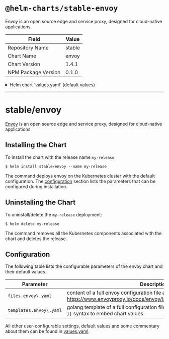 # `@helm-charts/stable-envoy`

Envoy is an open source edge and service proxy, designed for cloud-native applications.

| Field               | Value  |
| ------------------- | ------ |
| Repository Name     | stable |
| Chart Name          | envoy  |
| Chart Version       | 1.4.1  |
| NPM Package Version | 0.1.0  |

<details>

<summary>Helm chart `values.yaml` (default values)</summary>

```yaml
replicaCount: 2

podDisruptionBudget: |
  maxUnavailable: 1

## ref: https://pracucci.com/graceful-shutdown-of-kubernetes-pods.html
terminationGracePeriodSeconds: 30

strategy: |
  type: RollingUpdate
  rollingUpdate:
    maxSurge: 2
    maxUnavailable: 1

image:
  repository: envoyproxy/envoy-alpine
  tag: d920944aed67425f91fc203774aebce9609e5d9a
  ## ^ ref: https://github.com/envoyproxy/envoy/commit/d920944aed67425f91fc203774aebce9609e5d9a
  pullPolicy: IfNotPresent

command:
  - /usr/bin/dumb-init
  - --
args:
  - /usr/local/bin/envoy
  - --v2-config-only
  - -l
  - $loglevel
  - -c
  - /config/envoy.yaml

## Client service.
service:
  enabled: true
  ## Service name is user-configurable for maximum service discovery flexibility.
  name: envoy
  type: ClusterIP
  annotations:
    {}
    ## AWS example for use with LoadBalancer service type.
    # external-dns.alpha.kubernetes.io/hostname: envoy.cluster.local
    # service.beta.kubernetes.io/aws-load-balancer-cross-zone-load-balancing-enabled: "true"
    # service.beta.kubernetes.io/aws-load-balancer-internal: "true"
  ports:
    n0:
      port: 10000
      targetPort: n0
      protocol: TCP

ports:
  admin:
    containerPort: 9901
    protocol: TCP
  n0:
    containerPort: 10000
    protocol: TCP

resources:
  {}
  # We usually recommend not to specify default resources and to leave this as a conscious
  # choice for the user. This also increases chances charts run on environments with little
  # resources, such as Minikube. If you do want to specify resources, uncomment the following
  # lines, adjust them as necessary, and remove the curly braces after 'resources:'.
  # limits:
  #   cpu: 100m
  #   memory: 128Mi
  # requests:
  #   cpu: 100m
  #   memory: 128Mi

priorityClassName: ''

nodeSelector: {}

tolerations: []

affinity:
  {}
  # podAntiAffinity:
  #   preferredDuringSchedulingIgnoredDuringExecution:
  #     - weight: 50
  #       podAffinityTerm:
  #         topologyKey: failure-domain.beta.kubernetes.io/zone
  #         labelSelector:
  #           matchLabels:
  #             release: envoy
  #   requiredDuringSchedulingIgnoredDuringExecution:
  #     - weight: 40
  #       topologyKey: "kubernetes.io/hostname"
  #       labelSelector:
  #         matchLabels:
  #           release: envoy

## ref: https://github.com/envoyproxy/envoy/pull/2896
podAnnotations:
  {}
  # prometheus.io/scrape: "true"
  # prometheus.io/path: "/stats/prometheus"
  # prometheus.io/port: "9901"

podLabels:
  {}
  # team: "developers"
  # service: "envoy"

livenessProbe:
  tcpSocket:
    port: admin
  initialDelaySeconds: 30
  # periodSeconds: 10
  # timeoutSeconds: 5
  # failureThreshold: 3
  # successThreshold: 1

readinessProbe:
  tcpSocket:
    port: admin
  initialDelaySeconds: 30
  # periodSeconds: 10
  # timeoutSeconds: 5
  # failureThreshold: 3
  # successThreshold: 1

securityContext: {}

env: {}

## Create secrets out-of-band from Helm like this:
##
## $ kubectl create secret generic envoy --from-file=./some-secret.txt
##
secretMounts:
  {}
  # secret:
  #   secretName: envoy
  #   mountPath: /secret
  #   defaultMode: 256  # 256 in base10 == 0400 in octal

files:
  envoy.yaml: |-
    ## refs:
    ## - https://www.envoyproxy.io/docs/envoy/latest/start/start#quick-start-to-run-simple-example
    ## - https://raw.githubusercontent.com/envoyproxy/envoy/master/configs/google_com_proxy.v2.yaml
    admin:
      access_log_path: /dev/stdout
      address:
        socket_address:
          address: 0.0.0.0
          port_value: 9901

    static_resources:
      listeners:
      - name: listener_0
        address:
          socket_address:
            address: 0.0.0.0
            port_value: 10000
        filter_chains:
        - filters:
          - name: envoy.http_connection_manager
            config:
              access_log:
              - name: envoy.file_access_log
                config:
                  path: /dev/stdout
              stat_prefix: ingress_http
              route_config:
                name: local_route
                virtual_hosts:
                - name: local_service
                  domains: ["*"]
                  routes:
                  - match:
                      prefix: "/"
                    route:
                      host_rewrite: www.google.com
                      cluster: service_google
              http_filters:
              - name: envoy.router
      clusters:
      - name: service_google
        connect_timeout: 0.25s
        type: LOGICAL_DNS
        dns_lookup_family: V4_ONLY
        lb_policy: ROUND_ROBIN
        hosts:
          - socket_address:
              address: google.com
              port_value: 443
        tls_context:
          sni: www.google.com

## Uncomment this section to use helm values to dynamically generate enovy.yaml
# templates:
#   envoy.yaml: |-
#     ## refs:
#     ## - https://www.envoyproxy.io/docs/envoy/latest/start/start#quick-start-to-run-simple-example
#     ## - https://raw.githubusercontent.com/envoyproxy/envoy/master/configs/google_com_proxy.v2.yaml
#     admin:
#       access_log_path: /dev/stdout
#       address:
#         socket_address:
#           address: 0.0.0.0
#           port_value: {{ .Values.ports.admin.containerPort }}

#     static_resources:
#       listeners:
#       - name: listener_0
#         address:
#           socket_address:
#             address: 0.0.0.0
#             port_value: {{ .Values.ports.n0.containerPort }}
#         filter_chains:
#         - filters:
#           - name: envoy.http_connection_manager
#             config:
#               access_log:
#               - name: envoy.file_access_log
#                 config:
#                   path: /dev/stdout
#               stat_prefix: ingress_http
#               route_config:
#                 name: local_route
#                 virtual_hosts:
#                 - name: local_service
#                   domains: ["*"]
#                   routes:
#                   - match:
#                       prefix: "/"
#                     route:
#                       host_rewrite: www.google.com
#                       cluster: service_google
#               http_filters:
#               - name: envoy.router
#       clusters:
#       - name: service_google
#         connect_timeout: 0.25s
#         type: LOGICAL_DNS
#         dns_lookup_family: V4_ONLY
#         lb_policy: ROUND_ROBIN
#         hosts:
#           - socket_address:
#               address: google.com
#               port_value: 443
#         tls_context:
#           sni: www.google.com
```

</details>

---

# stable/envoy

[Envoy](https://www.envoyproxy.io/) is an open source edge and service proxy, designed for cloud-native applications.

## Installing the Chart

To install the chart with the release name `my-release`:

```console
$ helm install stable/envoy --name my-release
```

The command deploys envoy on the Kubernetes cluster with the default configuration. The [configuration](#configuration) section lists the parameters that can be configured during installation.

## Uninstalling the Chart

To uninstall/delete the `my-release` deployment:

```console
$ helm delete my-release
```

The command removes all the Kubernetes components associated with the chart and deletes the release.

## Configuration

The following table lists the configurable parameters of the envoy chart and their default values.

| Parameter               | Description                                                                                                                         | Default                        |
| ----------------------- | ----------------------------------------------------------------------------------------------------------------------------------- | ------------------------------ |
| `files.envoy\.yaml`     | content of a full envoy configuration file as documented in https://www.envoyproxy.io/docs/envoy/latest/configuration/configuration | See [values.yaml](values.yaml) |
| `templates.envoy\.yaml` | golang template of a full configuration file. Use the `{{ .Values.foo.bar }}` syntax to embed chart values                          | See [values.yaml](values.yaml) |

All other user-configurable settings, default values and some commentary about them can be found in [values.yaml](values.yaml).

